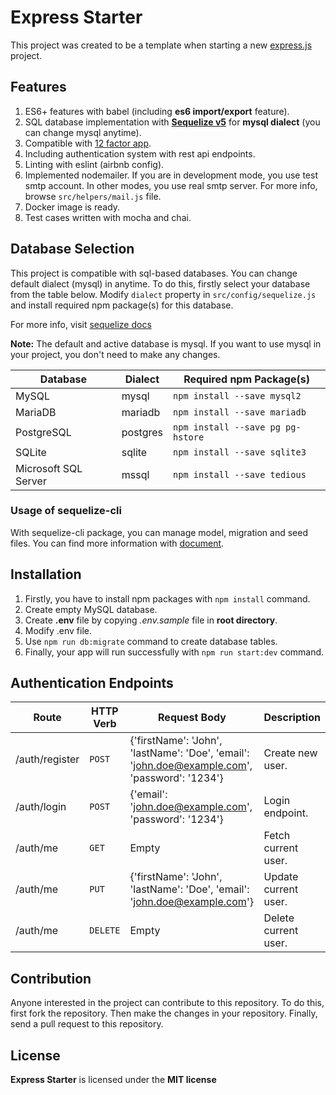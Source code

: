 # Express Starter

This project was created to be a template when starting a new [express.js](https://github.com/expressjs/express) project.

## Features

1. ES6+ features with babel (including **es6 import/export** feature).
2. SQL database implementation with **[Sequelize v5](https://sequelize.org/v5/index.html)** for **mysql dialect** (you can change mysql anytime).
3. Compatible with [12 factor app](https://12factor.net/).
4. Including authentication system with rest api endpoints.
5. Linting with eslint (airbnb config).
6. Implemented nodemailer. If you are in development mode, you use test smtp account. In other modes, you use real smtp server.
For more info, browse `src/helpers/mail.js` file.
7. Docker image is ready.
8. Test cases written with mocha and chai.

## Database Selection
This project is compatible with sql-based databases. You can change default dialect (mysql) in anytime.
To do this, firstly select your database from the table below.
Modify `dialect` property in `src/config/sequelize.js` and install required npm package(s) for this database.

For more info, visit [sequelize docs](https://sequelize.org/v5/manual/dialects.html)

**Note:** The default and active database is mysql.
If you want to use mysql in your project, you don't need to make any changes.

| Database | Dialect | Required npm Package(s) |
| --- | --- | --- |
| MySQL | mysql | `npm install --save mysql2` |
| MariaDB | mariadb | `npm install --save mariadb` |
| PostgreSQL | postgres | `npm install --save pg pg-hstore` |
| SQLite | sqlite | `npm install --save sqlite3` |
| Microsoft SQL Server | mssql | `npm install --save tedious` |

### Usage of sequelize-cli
With sequelize-cli package, you can manage model, migration and seed files.
You can find more information with [document](https://sequelize.org/v5/manual/migrations.html). 

## Installation
1. Firstly, you have to install npm packages with ``npm install`` command.
2. Create empty MySQL database.
4. Create **.env** file by copying *.env.sample* file in **root directory**.
5. Modify .env file.
6. Use `npm run db:migrate` command to create database tables.
8. Finally, your app will run successfully with ``npm run start:dev`` command.

## Authentication Endpoints

| Route | HTTP Verb | Request Body | Description |
| --- | --- | --- | --- |
| /auth/register | `POST` | {'firstName': 'John', 'lastName': 'Doe', 'email': 'john.doe@example.com', 'password': '1234'} | Create new user. |
| /auth/login | `POST` | {'email': 'john.doe@example.com', 'password': '1234'} | Login endpoint. |
| /auth/me | `GET` | Empty | Fetch current user. |
| /auth/me | `PUT` | {'firstName': 'John', 'lastName': 'Doe', 'email': 'john.doe@example.com'} | Update current user. |
| /auth/me | `DELETE` | Empty | Delete current user. |

## Contribution
Anyone interested in the project can contribute to this repository. To do this, first fork the repository.
Then make the changes in your repository. Finally, send a pull request to this repository.

## License
**Express Starter** is licensed under the **MIT license**
